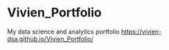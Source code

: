 # Vivien_Portfolio
My data science and analytics portfolio
https://vivien-dsa.github.io/Vivien_Portfolio/
